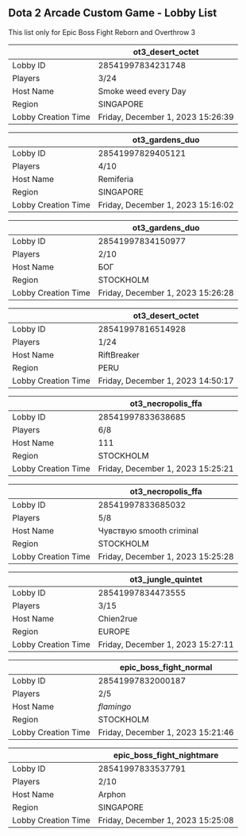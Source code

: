 ## Dota 2 Arcade Custom Game - Lobby List

This list only for Epic Boss Fight Reborn and Overthrow 3

|  | ot3_desert_octet |
| ------ | ------ |
| Lobby ID | 28541997834231748 |
| Players | 3/24 |
| Host Name | Smoke weed every Day |
| Region | SINGAPORE |
| Lobby Creation Time | Friday, December 1, 2023 15:26:39 |


|  | ot3_gardens_duo |
| ------ | ------ |
| Lobby ID | 28541997829405121 |
| Players | 4/10 |
| Host Name | Remiferia |
| Region | SINGAPORE |
| Lobby Creation Time | Friday, December 1, 2023 15:16:02 |


|  | ot3_gardens_duo |
| ------ | ------ |
| Lobby ID | 28541997834150977 |
| Players | 2/10 |
| Host Name | БОГ |
| Region | STOCKHOLM |
| Lobby Creation Time | Friday, December 1, 2023 15:26:28 |


|  | ot3_desert_octet |
| ------ | ------ |
| Lobby ID | 28541997816514928 |
| Players | 1/24 |
| Host Name | RiftBreaker |
| Region | PERU |
| Lobby Creation Time | Friday, December 1, 2023 14:50:17 |


|  | ot3_necropolis_ffa |
| ------ | ------ |
| Lobby ID | 28541997833638685 |
| Players | 6/8 |
| Host Name | 111 |
| Region | STOCKHOLM |
| Lobby Creation Time | Friday, December 1, 2023 15:25:21 |


|  | ot3_necropolis_ffa |
| ------ | ------ |
| Lobby ID | 28541997833685032 |
| Players | 5/8 |
| Host Name | Чувствую smooth criminal |
| Region | STOCKHOLM |
| Lobby Creation Time | Friday, December 1, 2023 15:25:28 |


|  | ot3_jungle_quintet |
| ------ | ------ |
| Lobby ID | 28541997834473555 |
| Players | 3/15 |
| Host Name | Chien2rue |
| Region | EUROPE |
| Lobby Creation Time | Friday, December 1, 2023 15:27:11 |


|  | epic_boss_fight_normal |
| ------ | ------ |
| Lobby ID | 28541997832000187 |
| Players | 2/5 |
| Host Name | _flamingo_ |
| Region | STOCKHOLM |
| Lobby Creation Time | Friday, December 1, 2023 15:21:46 |


|  | epic_boss_fight_nightmare |
| ------ | ------ |
| Lobby ID | 28541997833537791 |
| Players | 2/10 |
| Host Name | Arphon |
| Region | SINGAPORE |
| Lobby Creation Time | Friday, December 1, 2023 15:25:08 |


